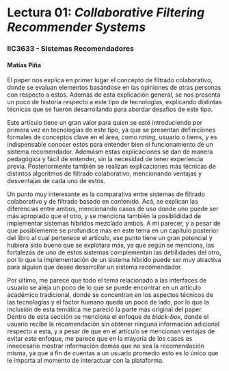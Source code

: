 # Lectura 01: *Collaborative Filtering Recommender Systems*
### IIC3633 - Sistemas Recomendadores
#### Matías Piña

El paper nos explica en primer lugar el concepto de filtrado colaborativo, donde se evaluan elementos basándose en las opiniones de otras personas con respecto a estos. Además de esta explicación general, se nos presenta un poco de historia respecto a este tipo de tecnologías, explicando distintas técnicas que se fueron desarrollando para abordar desafíos de este tipo.

Este artículo tiene un gran valor para quien se esté introduciendo por primera vez en tecnologías de este tipo, ya que se presentan definiciones formales de conceptos clave en el área, como *rating*, usuario o ítems, y es indispensable conocer estos para entender bien el funcionamiento de un sistema recomendador. Ademásm estas explicaciones se dan de manera pedagógica y fácil de entender, sin la necesidad de tener experiencia previa. Posteriormente también se realizan explicaciones más técnicas de distintos algoritmos de filtrado colaborativo, mencionando ventajas y desventajas de cada uno de estos.

Un punto muy interesante es la comparativa entre sistemas de filtrado colaborativo y de filtrado basado en contenido. Acá, se explican las diferencias entre ambos, mencionando casos de uso donde uno puede ser más apropiado que el otro, y se menciona también la posiblididad de implementar sistemas híbridos mezclado ambos. A mi parecer, y a pesar de que posiblemente se profundice más en este tema en un capítulo posterior del libro al cual pertenece el artículo, ese punto tiene un gran potencial y hubiera sido bueno que se explotara más, ya que según se menciona, las fortalezas de uno de estos sistemas complementan las debilidades del otro, por lo que la implementación de un sistema híbrido puede ser muy atractiva para alguien que desee desarrollar un sistema recomendador.

Por último, me parece que todo el tema relacionado a las interfaces de usuario se aleja un poco de lo que se puede encontrar en un artículo académico tradicional, donde se concentran en los aspectos técnicos de las tecnologías y el factor humano queda un poco de lado, por lo que la inclusión de esta temática me pareció la parte más original del paper. Dentro de esta sección se menciona el enfoque de *black-box*, donde el usuario recibe la recomendación sin obtener ninguna información adicional respecto a esta, y a pesar de que en el artículo se mencionan ventajas de evitar este enfoque, me parece que en la mayoría de los casos es innecesario mostrar información demás que no sea la recomendación misma, ya que a fin de cuentas a un usuario promedio esto es lo único que le importa al momento de interactuar con la plataforma.